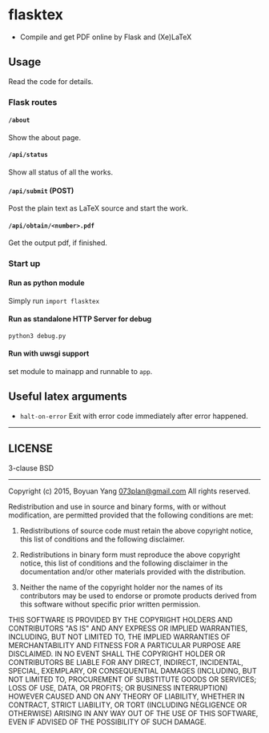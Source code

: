 # flasktex
- Compile and get PDF online by Flask and (Xe)LaTeX

## Usage

Read the code for details.

### Flask routes

#### `/about`

Show the about page.

#### `/api/status`

Show all status of all the works.

#### `/api/submit` (POST)

Post the plain text as LaTeX source and start the work.

#### `/api/obtain/<number>.pdf`

Get the output pdf, if finished.

### Start up

#### Run as python module
Simply run `import flasktex`

#### Run as standalone HTTP Server for debug
`python3 debug.py`

#### Run with uwsgi support
set module to mainapp and runnable to `app`.

## Useful latex arguments

* `halt-on-error` Exit with error code immediately after error happened.

* * *

## LICENSE

3-clause BSD

------------------------

Copyright (c) 2015, Boyuan Yang <073plan@gmail.com>
All rights reserved.

Redistribution and use in source and binary forms, with or without modification, are permitted provided that the following conditions are met:

1. Redistributions of source code must retain the above copyright notice, this list of conditions and the following disclaimer.

2. Redistributions in binary form must reproduce the above copyright notice, this list of conditions and the following disclaimer in the documentation and/or other materials provided with the distribution.

3. Neither the name of the copyright holder nor the names of its contributors may be used to endorse or promote products derived from this software without specific prior written permission.

THIS SOFTWARE IS PROVIDED BY THE COPYRIGHT HOLDERS AND CONTRIBUTORS "AS IS" AND ANY EXPRESS OR IMPLIED WARRANTIES, INCLUDING, BUT NOT LIMITED TO, THE IMPLIED WARRANTIES OF MERCHANTABILITY AND FITNESS FOR A PARTICULAR PURPOSE ARE DISCLAIMED. IN NO EVENT SHALL THE COPYRIGHT HOLDER OR CONTRIBUTORS BE LIABLE FOR ANY DIRECT, INDIRECT, INCIDENTAL, SPECIAL, EXEMPLARY, OR CONSEQUENTIAL DAMAGES (INCLUDING, BUT NOT LIMITED TO, PROCUREMENT OF SUBSTITUTE GOODS OR SERVICES; LOSS OF USE, DATA, OR PROFITS; OR BUSINESS INTERRUPTION) HOWEVER CAUSED AND ON ANY THEORY OF LIABILITY, WHETHER IN CONTRACT, STRICT LIABILITY, OR TORT (INCLUDING NEGLIGENCE OR OTHERWISE) ARISING IN ANY WAY OUT OF THE USE OF THIS SOFTWARE, EVEN IF ADVISED OF THE POSSIBILITY OF SUCH DAMAGE.
